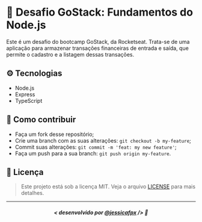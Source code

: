 # 🚀 Desafio GoStack: Fundamentos do Node.js
Este é um desafio do bootcamp GoStack, da Rocketseat. Trata-se de uma aplicação para armazenar transações financeiras de entrada e saída, que permite o cadastro e a listagem dessas transações.

## ⚙️ Tecnologias
- Node.js
- Express
- TypeScript

## 🤔 Como contribuir

- Faça um fork desse repositório;
- Crie uma branch com as suas alterações: `git checkout -b my-feature`;
- Commit suas alterações: `git commit -m 'feat: my new feature'`;
- Faça um push para a sua branch: `git push origin my-feature`.

## 📜 Licença

> Este projeto está sob a licença MIT. Veja o arquivo [LICENSE](https://github.com/jessicafpx/gostack-desafio-fundamentos-node/blob/master/LICENSE.md) para mais detalhes.

---

##### <p align="center"> <strong> < desenvolvido por <a href="github.com/jessicafpx"> @jessicafpx</a> /></strong> 👋
